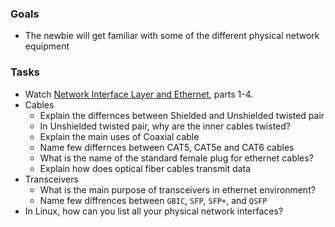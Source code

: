 
### Goals
- The newbie will get familiar with some of the different physical network equipment

### Tasks
- Watch [Network Interface Layer and Ethernet](https://app.pluralsight.com/library/courses/network-interface-ethernet-cisco-ccna-200-125-100-105/table-of-contents), parts 1-4.
- Cables
    - Explain the differnces between Shielded and Unshielded twisted pair
    - In Unshielded twisted pair, why are the inner cables twisted?
    - Explain the main uses of Coaxial cable
    - Name few differnces between CAT5, CAT5e and CAT6 cables
    - What is the name of the standard female plug for ethernet cables?
    - Explain how does optical fiber cables transmit data
- Transceivers
  - What is the main purpose of transceivers in ethernet environment?
  - Name few diffrences between `GBIC`, `SFP`, `SFP+`, and `QSFP`
- In Linux, how can you list all your physical network interfaces?